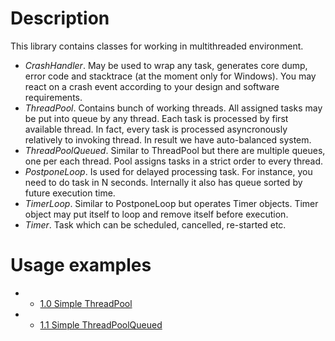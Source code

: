 # Description
This library contains classes for working in multithreaded environment.
- *CrashHandler*. May be used to wrap any task, generates core dump, error code and stacktrace (at the moment only for Windows). You may react on a crash event according to your design and software requirements.
- *ThreadPool*. Contains bunch of working threads. All assigned tasks may be put into queue by any thread. Each task is processed by first available thread. In fact, every task is processed asyncronously relatively to invoking thread. In result we have auto-balanced system. 
- *ThreadPoolQueued*. Similar to ThreadPool but there are multiple queues, one per each thread. Pool assigns tasks in a strict order to every thread.
- *PostponeLoop*. Is used for delayed processing task. For instance, you need to do task in N seconds. Internally it also has queue sorted by future execution time. 
- *TimerLoop*. Similar to PostponeLoop but operates Timer objects. Timer object may put itself to loop and remove itself before execution.
- *Timer*. Task which can be scheduled, cancelled, re-started etc. 

# Usage examples
* - [1.0 Simple ThreadPool](https://github.com/darkessence87/psi-thread/tree/master/psi/examples/1.0_Simple_ThreadPool)
* - [1.1 Simple ThreadPoolQueued](https://github.com/darkessence87/psi-thread/tree/master/psi/examples/1.1_Simple_ThreadPoolQueued)
